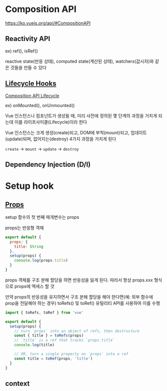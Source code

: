 
# Composition API

https://ko.vuejs.org/api/#CompositionAPI


## Reactivity API

ex) ref(), isRef()

reactive state(반응 상태), computed state(계산된 상태), watchers(감시자)와 같은 것들을 만들 수 있다 

## [Lifecycle Hooks](https://ko.vuejs.org/guide/essentials/lifecycle#lifecycle-diagram)

[Composition API Lifecycle](https://ko.vuejs.org/api/composition-api-lifecycle.html)

ex) onMounted(), onUnmounted()

Vue 인스턴스나 컴포넌트가 생성될 때, 미리 사전에 정의된 몇 단계의 과정을 거치게 되는데 이를 라이프사이클(Lifecycle)이라 한다

Vue 인스턴스는 크게 생성(create)되고, DOM에 부착(mount)되고, 업데이트(update)되며, 없어지는(destroy) 4가지 과정을 거치게 된다

`create` → `mount` → `update` → `destroy`

## Dependency Injection (D/I)


# Setup hook

## [Props](https://ko.vuejs.org/api/composition-api-setup.html#accessing-props)

setup 함수의 첫 번째 매개변수는 props

props는 반응형 객체

```javascript
export default {
  props: {
    title: String
  },
  setup(props) {
    console.log(props.title)
  }
}
```

props 객체를 구조 분해 할당을 하면 반응성을 잃게 된다. 따라서 항상 props.xxx 형식으로 props에 액세스 할 것 

만약 props의 반응성을 유지하면서 구조 분해 할당을 해야 한다면(예: 외부 함수에 prop을 전달해야 하는 경우) toRefs() 및 toRef() 유틸리티 API를 사용하여 이를 수행

```javascript
import { toRefs, toRef } from 'vue'

export default {
  setup(props) {
    // turn `props` into an object of refs, then destructure
    const { title } = toRefs(props)
    // `title` is a ref that tracks `props.title`
    console.log(title)

    // OR, turn a single property on `props` into a ref
    const title = toRef(props, 'title')
  }
}
```



## context

